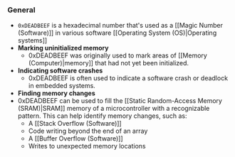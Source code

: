### General
- `0xDEADBEEF` is a hexadecimal number that's used as a [[Magic Number (Software)]] in various software [[Operating System (OS)|Operating systems]]
- **Marking uninitialized memory**
	- 0xDEADBEEF was originally used to mark areas of [[Memory (Computer)|memory]] that had not yet been initialized. 
- **Indicating software crashes**
	- 0xDEADBEEF is often used to indicate a software crash or deadlock in embedded systems. 
- **Finding memory changes**
- 0xDEADBEEF can be used to fill the [[Static Random-Access Memory (SRAM)|SRAM]] memory of a microcontroller with a recognizable pattern. This can help identify memory changes, such as: 
	- A [[Stack Overflow (Software)]]
	- Code writing beyond the end of an array  
	- A [[Buffer Overflow (Software)]]
	- Writes to unexpected memory locations 